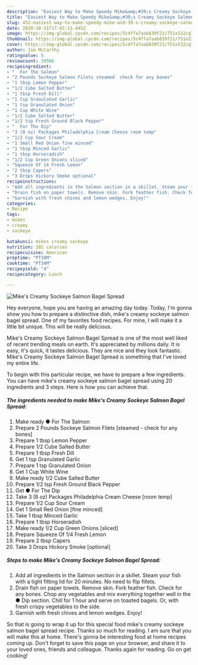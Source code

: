 ```yaml
---
description: "Easiest Way to Make Speedy Mike&amp;#39;s Creamy Sockeye Salmon Bagel Spread"
title: "Easiest Way to Make Speedy Mike&amp;#39;s Creamy Sockeye Salmon Bagel Spread"
slug: 452-easiest-way-to-make-speedy-mike-and-39-s-creamy-sockeye-salmon-bagel-spread
date: 2020-10-31T17:42:13.445Z
image: https://img-global.cpcdn.com/recipes/5c4ffa7aab839f21/751x532cq70/mikes-creamy-sockeye-salmon-bagel-spread-recipe-main-photo.jpg
thumbnail: https://img-global.cpcdn.com/recipes/5c4ffa7aab839f21/751x532cq70/mikes-creamy-sockeye-salmon-bagel-spread-recipe-main-photo.jpg
cover: https://img-global.cpcdn.com/recipes/5c4ffa7aab839f21/751x532cq70/mikes-creamy-sockeye-salmon-bagel-spread-recipe-main-photo.jpg
author: Jim McCarthy
ratingvalue: 5
reviewcount: 39566
recipeingredient:
- "  For The Salmon"
- "2 Pounds Sockeye Salmon Filets steamed  check for any bones"
- "1 tbsp Lemon Pepper"
- "1/2 Cube Salted Butter"
- "1 tbsp Fresh Dill"
- "1 tsp Granulated Garlic"
- "1 tsp Granulated Onion"
- "1 Cup White Wine"
- "1/2 Cube Salted Butter"
- "1/2 tsp Fresh Ground Black Pepper"
- "  For The Dip"
- "3 (8 oz) Packages Philadelphia Cream Cheese room temp"
- "1/2 Cup Sour Cream"
- "1 Small Red Onion fine minced"
- "1 tbsp Minced Garlic"
- "1 tbsp Horseradish"
- "1/2 Cup Green Onions sliced"
- "Squeeze Of 14 Fresh Lemon"
- "2 tbsp Capers"
- "3 Drops Hickory Smoke optional"
recipeinstructions:
- "Add all ingredients in the Salmon section in a skillet. Steam your fish with a tight fitting lid for 20 minutes. No need to flip fillets."
- "Drain fish on paper towels. Remove skin. Fork feather fish. Check for any bones. Chop any vegetables and mix everything together well in the ● Dip section. Chill for 1 hour and serve on toasted bagels. Or, with fresh crispy vegetables to the side."
- "Garnish with fresh chives and lemon wedges. Enjoy!"
categories:
- Recipe
tags:
- mikes
- creamy
- sockeye

katakunci: mikes creamy sockeye 
nutrition: 282 calories
recipecuisine: American
preptime: "PT38M"
cooktime: "PT34M"
recipeyield: "4"
recipecategory: Lunch

---
```



![Mike&#39;s Creamy Sockeye Salmon Bagel Spread](https://img-global.cpcdn.com/recipes/5c4ffa7aab839f21/751x532cq70/mikes-creamy-sockeye-salmon-bagel-spread-recipe-main-photo.jpg)

Hey everyone, hope you are having an amazing day today. Today, I'm gonna show you how to prepare a distinctive dish, mike&#39;s creamy sockeye salmon bagel spread. One of my favorites food recipes. For mine, I will make it a little bit unique. This will be really delicious.

Mike&#39;s Creamy Sockeye Salmon Bagel Spread is one of the most well liked of recent trending meals on earth. It's appreciated by millions daily. It is easy, it's quick, it tastes delicious. They are nice and they look fantastic. Mike&#39;s Creamy Sockeye Salmon Bagel Spread is something that I've loved my entire life.




To begin with this particular recipe, we have to prepare a few ingredients. You can have mike&#39;s creamy sockeye salmon bagel spread using 20 ingredients and 3 steps. Here is how you can achieve that.

<!--inarticleads1-->

##### The ingredients needed to make Mike&#39;s Creamy Sockeye Salmon Bagel Spread:

1. Make ready  ● For The Salmon
1. Prepare 2 Pounds Sockeye Salmon Filets [steamed - check for any bones]
1. Prepare 1 tbsp Lemon Pepper
1. Prepare 1/2 Cube Salted Butter
1. Prepare 1 tbsp Fresh Dill
1. Get 1 tsp Granulated Garlic
1. Prepare 1 tsp Granulated Onion
1. Get 1 Cup White Wine
1. Make ready 1/2 Cube Salted Butter
1. Prepare 1/2 tsp Fresh Ground Black Pepper
1. Get  ● For The Dip
1. Take 3 (8 oz) Packages Philadelphia Cream Cheese [room temp]
1. Prepare 1/2 Cup Sour Cream
1. Get 1 Small Red Onion [fine minced]
1. Take 1 tbsp Minced Garlic
1. Prepare 1 tbsp Horseradish
1. Make ready 1/2 Cup Green Onions [sliced]
1. Prepare Squeeze Of 1/4 Fresh Lemon
1. Prepare 2 tbsp Capers
1. Take 3 Drops Hickory Smoke [optional]




<!--inarticleads2-->

##### Steps to make Mike&#39;s Creamy Sockeye Salmon Bagel Spread:

1. Add all ingredients in the Salmon section in a skillet. Steam your fish with a tight fitting lid for 20 minutes. No need to flip fillets.
1. Drain fish on paper towels. Remove skin. Fork feather fish. Check for any bones. Chop any vegetables and mix everything together well in the ● Dip section. Chill for 1 hour and serve on toasted bagels. Or, with fresh crispy vegetables to the side.
1. Garnish with fresh chives and lemon wedges. Enjoy!




So that is going to wrap it up for this special food mike&#39;s creamy sockeye salmon bagel spread recipe. Thanks so much for reading. I am sure that you will make this at home. There's gonna be interesting food at home recipes coming up. Don't forget to save this page on your browser, and share it to your loved ones, friends and colleague. Thanks again for reading. Go on get cooking!
